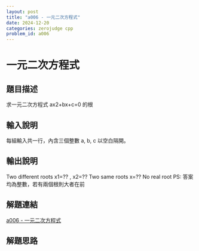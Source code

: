 ```yaml
---
layout: post
title: "a006 - 一元二次方程式"
date: 2024-12-20
categories: zerojudge cpp
problem_id: a006
---
```


# 一元二次方程式

## 題目描述

求一元二次方程式 ax2+bx+c=0 的根

## 輸入說明

每組輸入共一行，內含三個整數 a, b, c 以空白隔開。

## 輸出說明

Two different roots x1=?? , x2=??
Two same roots x=??
No real root
PS: 答案均為整數，若有兩個根則大者在前

## 解題連結

[a006 - 一元二次方程式](https://zerojudge.tw/ShowProblem?problemid=a006)

## 解題思路

